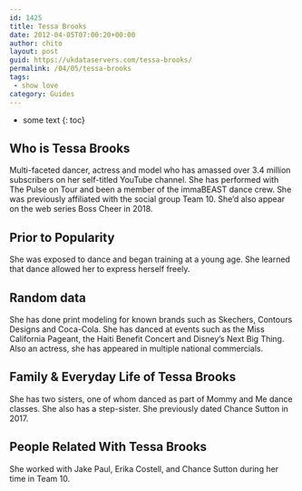 ```yaml
---
id: 1425
title: Tessa Brooks
date: 2012-04-05T07:00:20+00:00
author: chito
layout: post
guid: https://ukdataservers.com/tessa-brooks/
permalink: /04/05/tessa-brooks
tags:
 - show love
category: Guides
---
```


* some text
{: toc}
          
          
## Who is  Tessa Brooks
                  
                  
                  
Multi-faceted dancer, actress and model who has amassed over 3.4 million subscribers on her self-titled YouTube channel. She has performed with The Pulse on Tour and been a member of the immaBEAST dance crew. She was previously affiliated with the social group Team 10. She&#8217;d also appear on the web series Boss Cheer in 2018. 
                  
                
                
                
## Prior to Popularity 
                  
                  
                  
She was exposed to dance and began training at a young age. She learned that dance allowed her to express herself freely. 
                  
                
                
                
## Random data 
                  
                  
                  
She has done print modeling for known brands such as Skechers, Contours Designs and Coca-Cola. She has danced at events such as the Miss California Pageant, the Haiti Benefit Concert and Disney&#8217;s Next Big Thing. Also an actress, she has appeared in multiple national commercials. 
                  
                
                
                
## Family & Everyday Life of Tessa Brooks
                  
                  
                  
She has two sisters, one of whom danced as part of Mommy and Me dance classes. She also has a step-sister. She previously dated Chance Sutton in 2017. 
                  
                
                
                
## People Related With  Tessa Brooks
                  
                  
                  
She worked with Jake Paul, Erika Costell, and Chance Sutton during her time in Team 10. 
                  
                
              
            
          
          
          
    
    
  
